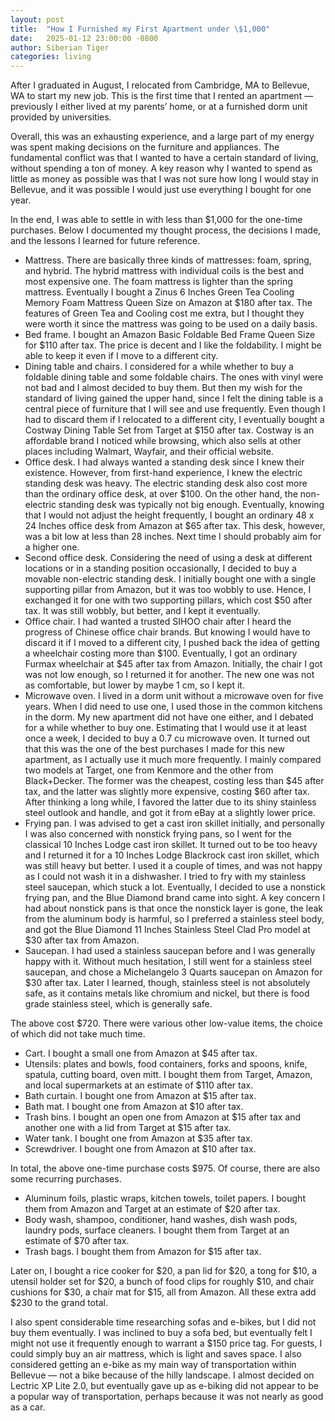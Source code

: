 ```yaml
---
layout: post
title:  "How I Furnished my First Apartment under \$1,000"
date:   2025-01-12 23:00:00 -0800
author: Siberian Tiger
categories: living
---
```


After I graduated in August, I relocated from Cambridge, MA to Bellevue, WA to start my new job. This is the first time that I rented an apartment — previously I either lived at my parents’ home, or at a furnished dorm unit provided by universities.

Overall, this was an exhausting experience, and a large part of my energy was spent making decisions on the furniture and appliances. The fundamental conflict was that I wanted to have a certain standard of living, without spending a ton of money. A key reason why I wanted to spend as little as money as possible was that I was not sure how long I would stay in Bellevue, and it was possible I would just use everything I bought for one year. 

In the end, I was able to settle in with less than \$1,000 for the one-time purchases. Below I documented my thought process, the decisions I made, and the lessons I learned for future reference.

- Mattress. There are basically three kinds of mattresses: foam, spring, and hybrid. The hybrid mattress with individual coils is the best and most expensive one. The foam mattress is lighter than the spring mattress. Eventually I bought a Zinus 6 Inches Green Tea Cooling Memory Foam Mattress Queen Size on Amazon at \$180 after tax. The features of Green Tea and Cooling cost me extra, but I thought they were worth it since the mattress was going to be used on a daily basis.
- Bed frame. I bought an Amazon Basic Foldable Bed Frame Queen Size for \$110 after tax. The price is decent and I like the foldability. I might be able to keep it even if I move to a different city.
- Dining table and chairs. I considered for a while whether to buy a foldable dining table and some foldable chairs. The ones with vinyl were not bad and I almost decided to buy them. But then my wish for the standard of living gained the upper hand, since I felt the dining table is a central piece of furniture that I will see and use frequently. Even though I had to discard them if I relocated to a different city, I eventually bought a Costway Dining Table Set from Target at \$150 after tax. Costway is an affordable brand I noticed while browsing, which also sells at other places including Walmart, Wayfair, and their official website.
- Office desk. I had always wanted a standing desk since I knew their existence. However, from first-hand experience, I knew the electric standing desk was heavy. The electric standing desk also cost more than the ordinary office desk, at over \$100. On the other hand, the non-electric standing desk was typically not big enough. Eventually, knowing that I would not adjust the height frequently, I bought an ordinary 48 x 24 Inches office desk from Amazon at \$65 after tax. This desk, however, was a bit low at less than 28 inches. Next time I should probably aim for a higher one.
- Second office desk. Considering the need of using a desk at different locations or in a standing position occasionally, I decided to buy a movable non-electric standing desk. I initially bought one with a single supporting pillar from Amazon, but it was too wobbly to use. Hence, I exchanged it for one with two supporting pillars, which cost \$50 after tax. It was still wobbly, but better, and I kept it eventually.
- Office chair. I had wanted a trusted SIHOO chair after I heard the progress of Chinese office chair brands. But knowing I would have to discard it if I moved to a different city, I pushed back the idea of getting a wheelchair costing more than \$100. Eventually, I got an ordinary Furmax wheelchair at \$45 after tax from Amazon. Initially, the chair I got was not low enough, so I returned it for another. The new one was not as comfortable, but lower by maybe 1 cm, so I kept it.
- Microwave oven. I lived in a dorm unit without a microwave oven for five years. When I did need to use one, I used those in the common kitchens in the dorm. My new apartment did not have one either, and I debated for a while whether to buy one. Estimating that I would use it at least once a week, I decided to buy a 0.7 cu microwave oven. It turned out that this was the one of the best purchases I made for this new apartment, as I actually use it much more frequently. I mainly compared two models at Target, one from Kenmore and the other from Black+Decker. The former was the cheapest, costing less than \$45 after tax, and the latter was slightly more expensive, costing \$60 after tax. After thinking a long while, I favored the latter due to its shiny stainless steel outlook and handle, and got it from eBay at a slightly lower price.
- Frying pan. I was advised to get a cast iron skillet initially, and personally I was also concerned with nonstick frying pans, so I went for the classical 10 Inches Lodge cast iron skillet. It turned out to be too heavy and I returned it for a 10 Inches Lodge Blackrock cast iron skillet, which was still heavy but better. I used it a couple of times, and was not happy as I could not wash it in a dishwasher. I tried to fry with my stainless steel saucepan, which stuck a lot. Eventually, I decided to use a nonstick frying pan, and the Blue Diamond brand came into sight. A key concern I had about nonstick pans is that once the nonstick layer is gone, the leak from the aluminum body is harmful, so I preferred a stainless steel body, and got the Blue Diamond 11 Inches Stainless Steel Clad Pro model at \$30 after tax from Amazon.
- Saucepan. I had used a stainless saucepan before and I was generally happy with it. Without much hesitation, I still went for a stainless steel saucepan, and chose a Michelangelo 3 Quarts saucepan on Amazon for \$30 after tax. Later I learned, though, stainless steel is not absolutely safe, as it contains metals like chromium and nickel, but there is food grade stainless steel, which is generally safe.

The above cost \$720. There were various other low-value items, the choice of which did not take much time.

- Cart. I bought a small one from Amazon at \$45 after tax.
- Utensils: plates and bowls, food containers, forks and spoons, knife, spatula, cutting board, oven mitt. I bought them from Target, Amazon, and local supermarkets at an estimate of \$110 after tax.
- Bath curtain. I bought one from Amazon at \$15 after tax.
- Bath mat. I bought one from Amazon at \$10 after tax.
- Trash bins. I bought an open one from Amazon at \$15 after tax and another one with a lid from Target at \$15 after tax.
- Water tank. I bought one from Amazon at \$35 after tax.
- Screwdriver. I bought one from Amazon at \$10 after tax.

In total, the above one-time purchase costs \$975. Of course, there are also some recurring purchases.

- Aluminum foils, plastic wraps, kitchen towels, toilet papers. I bought them from Amazon and Target at an estimate of \$20 after tax.
- Body wash, shampoo, conditioner, hand washes, dish wash pods, laundry pods, surface cleaners. I bought them from Target at an estimate of \$70 after tax.
- Trash bags. I bought them from Amazon for \$15 after tax.

Later on, I bought a rice cooker for \$20, a pan lid for \$20, a tong for \$10, a utensil holder set for \$20, a bunch of food clips for roughly \$10, and chair cushions for \$30, a chair mat for \$15, all from Amazon. All these extra add \$230 to the grand total.

I also spent considerable time researching sofas and e-bikes, but I did not buy them eventually. I was inclined to buy a sofa bed, but eventually felt I might not use it frequently enough to warrant a \$150 price tag. For guests, I could simply buy an air mattress, which is light and saves space. I also considered getting an e-bike as my main way of transportation within Bellevue — not a bike because of the hilly landscape. I almost decided on Lectric XP Lite 2.0, but eventually gave up as e-biking did not appear to be a popular way of transportation, perhaps because it was not nearly as good as a car.
